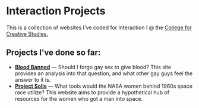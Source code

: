 # Interaction Projects
This is a collection of websites I've coded for Interaction I @ the [College for Creative Studies.](https://www.collegeforcreativestudies.edu/)
## Projects I've done so far:
- **[Blood Banned](https://jkhdesign.github.io/bloodbanned/)** — Should I forgo gay sex to give blood? This site provides an analysis into that question, and what other gay guys feel the answer to it is.
- **[Project Solis](https://jkhdesign.github.io/solis/)** — What tools would the NASA women behind 1960s space race utilize? This website aims to provide a hypothetical hub of resources for the women who got a man into space.

